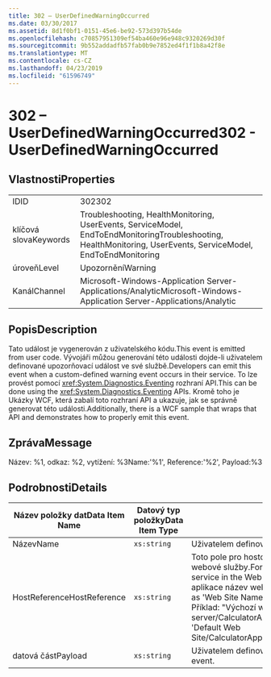 ```yaml
---
title: 302 – UserDefinedWarningOccurred
ms.date: 03/30/2017
ms.assetid: 8d1f0bf1-0151-45e6-be92-573d397b54de
ms.openlocfilehash: c70857951309ef54ba460e96e948c9320269d30f
ms.sourcegitcommit: 9b552addadfb57fab0b9e7852ed4f1f1b8a42f8e
ms.translationtype: MT
ms.contentlocale: cs-CZ
ms.lasthandoff: 04/23/2019
ms.locfileid: "61596749"
---
```

# <a name="302---userdefinedwarningoccurred"></a><span data-ttu-id="67be7-102">302 – UserDefinedWarningOccurred</span><span class="sxs-lookup"><span data-stu-id="67be7-102">302 - UserDefinedWarningOccurred</span></span>
## <a name="properties"></a><span data-ttu-id="67be7-103">Vlastnosti</span><span class="sxs-lookup"><span data-stu-id="67be7-103">Properties</span></span>  
  
|||  
|-|-|  
|<span data-ttu-id="67be7-104">ID</span><span class="sxs-lookup"><span data-stu-id="67be7-104">ID</span></span>|<span data-ttu-id="67be7-105">302</span><span class="sxs-lookup"><span data-stu-id="67be7-105">302</span></span>|  
|<span data-ttu-id="67be7-106">klíčová slova</span><span class="sxs-lookup"><span data-stu-id="67be7-106">Keywords</span></span>|<span data-ttu-id="67be7-107">Troubleshooting, HealthMonitoring, UserEvents, ServiceModel, EndToEndMonitoring</span><span class="sxs-lookup"><span data-stu-id="67be7-107">Troubleshooting, HealthMonitoring, UserEvents, ServiceModel, EndToEndMonitoring</span></span>|  
|<span data-ttu-id="67be7-108">úroveň</span><span class="sxs-lookup"><span data-stu-id="67be7-108">Level</span></span>|<span data-ttu-id="67be7-109">Upozornění</span><span class="sxs-lookup"><span data-stu-id="67be7-109">Warning</span></span>|  
|<span data-ttu-id="67be7-110">Kanál</span><span class="sxs-lookup"><span data-stu-id="67be7-110">Channel</span></span>|<span data-ttu-id="67be7-111">Microsoft-Windows-Application Server-Applications/Analytic</span><span class="sxs-lookup"><span data-stu-id="67be7-111">Microsoft-Windows-Application Server-Applications/Analytic</span></span>|  
  
## <a name="description"></a><span data-ttu-id="67be7-112">Popis</span><span class="sxs-lookup"><span data-stu-id="67be7-112">Description</span></span>  
 <span data-ttu-id="67be7-113">Tato událost je vygenerován z uživatelského kódu.</span><span class="sxs-lookup"><span data-stu-id="67be7-113">This event is emitted from user code.</span></span> <span data-ttu-id="67be7-114">Vývojáři můžou generování této události dojde-li uživatelem definované upozorňovací událost ve své službě.</span><span class="sxs-lookup"><span data-stu-id="67be7-114">Developers can emit this event when a custom-defined warning event occurs in their service.</span></span> <span data-ttu-id="67be7-115">To lze provést pomocí <xref:System.Diagnostics.Eventing> rozhraní API.</span><span class="sxs-lookup"><span data-stu-id="67be7-115">This can be done using the <xref:System.Diagnostics.Eventing> APIs.</span></span> <span data-ttu-id="67be7-116">Kromě toho je Ukázky WCF, která zabalí toto rozhraní API a ukazuje, jak se správně generovat této události.</span><span class="sxs-lookup"><span data-stu-id="67be7-116">Additionally, there is a WCF sample that wraps that API and demonstrates how to properly emit this event.</span></span>  
  
## <a name="message"></a><span data-ttu-id="67be7-117">Zpráva</span><span class="sxs-lookup"><span data-stu-id="67be7-117">Message</span></span>  
 <span data-ttu-id="67be7-118">Název: %1, odkaz: %2, vytížení: %3</span><span class="sxs-lookup"><span data-stu-id="67be7-118">Name:'%1', Reference:'%2', Payload:%3</span></span>  
  
## <a name="details"></a><span data-ttu-id="67be7-119">Podrobnosti</span><span class="sxs-lookup"><span data-stu-id="67be7-119">Details</span></span>  
  
|<span data-ttu-id="67be7-120">Název položky dat</span><span class="sxs-lookup"><span data-stu-id="67be7-120">Data Item Name</span></span>|<span data-ttu-id="67be7-121">Datový typ položky</span><span class="sxs-lookup"><span data-stu-id="67be7-121">Data Item Type</span></span>|<span data-ttu-id="67be7-122">Popis</span><span class="sxs-lookup"><span data-stu-id="67be7-122">Description</span></span>|  
|--------------------|--------------------|-----------------|  
|<span data-ttu-id="67be7-123">Název</span><span class="sxs-lookup"><span data-stu-id="67be7-123">Name</span></span>|`xs:string`|<span data-ttu-id="67be7-124">Uživatelem definovaný název události.</span><span class="sxs-lookup"><span data-stu-id="67be7-124">The user-defined name of the event.</span></span>|  
|<span data-ttu-id="67be7-125">HostReference</span><span class="sxs-lookup"><span data-stu-id="67be7-125">HostReference</span></span>|`xs:string`|<span data-ttu-id="67be7-126">Toto pole pro hostované webové služby, jednoznačně identifikuje v hierarchii webové služby.</span><span class="sxs-lookup"><span data-stu-id="67be7-126">For Web-hosted services, this field uniquely identifies the service in the Web hierarchy.</span></span> <span data-ttu-id="67be7-127">Jeho formát je definován jako "virtuální cesta aplikace název webu&#124;virtuální cesta služby&#124;ServiceName".</span><span class="sxs-lookup"><span data-stu-id="67be7-127">Its format is defined as 'Web Site Name Application Virtual Path&#124;Service Virtual Path&#124;ServiceName'.</span></span> <span data-ttu-id="67be7-128">Příklad: "Výchozí webový server/CalculatorApplication&#124;/CalculatorService.svc&#124;CalculatorService".</span><span class="sxs-lookup"><span data-stu-id="67be7-128">Example: 'Default Web Site/CalculatorApplication&#124;/CalculatorService.svc&#124;CalculatorService'.</span></span>|  
|<span data-ttu-id="67be7-129">datová část</span><span class="sxs-lookup"><span data-stu-id="67be7-129">Payload</span></span>|`xs:string`|<span data-ttu-id="67be7-130">Uživatelem definované datové části události.</span><span class="sxs-lookup"><span data-stu-id="67be7-130">The user-defined payload of the event.</span></span>|

